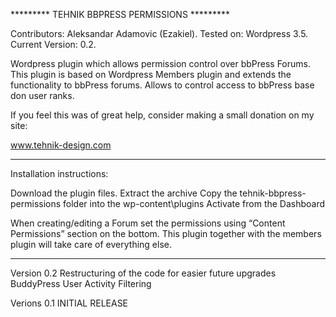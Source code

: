 ********* TEHNIK BBPRESS PERMISSIONS *********

Contributors: Aleksandar Adamovic (Ezakiel).
Tested on: Wordpress 3.5.
Current Version: 0.2.

Wordpress plugin which allows permission control over bbPress Forums. 
This plugin is based on Wordpress Members plugin and extends the functionality to bbPress forums.
Allows to control access to bbPress base don user ranks. 

If you feel this was of great help, consider making a small donation on my site:

www.tehnik-design.com

**********************************************

Installation instructions:

Download the plugin files.
Extract the archive
Copy the tehnik-bbpress-permissions folder into the wp-content\plugins
Activate from the Dashboard

When creating/editing a Forum set the permissions using “Content Permissions” section on the bottom. This plugin together with the members plugin will take care of everything else.

**********************************************

Version 0.2
Restructuring of the code for easier future upgrades
BuddyPress User Activity Filtering

Verions 0.1
INITIAL RELEASE
